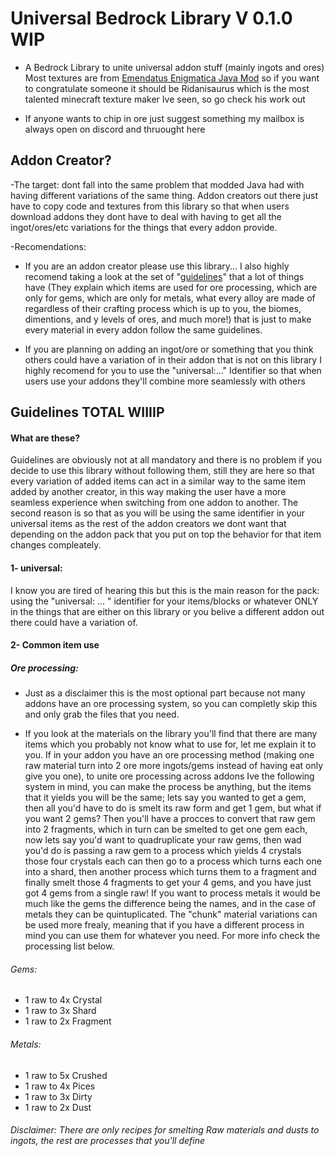 # Universal Bedrock Library V 0.1.0 WIP
 - A Bedrock Library to unite universal addon stuff (mainly ingots and ores)
 Most textures are from [Emendatus Enigmatica Java Mod](https://github.com/Ridanisaurus/EmendatusEnigmatica) so if you want to congratulate someone it should be Ridanisaurus which is the most talented minecraft texture maker Ive seen, so go check his work out

 - If anyone wants to chip in ore just suggest something my mailbox is always open on discord and thruought here

## Addon Creator?
 -The target: dont fall into the same problem that modded Java had with having different variations of the same thing. Addon creators out there just have to copy code and textures from this library so that when users download addons they dont have to deal with having to get all the ingot/ores/etc variations for the things that every addon provide. 
 
 -Recomendations: 
 
 - If you are an addon creator please use this library... I also highly recomend taking a look at the set of "[guidelines](#guidelines-total-wiiiip)" that a lot of things have (They explain which items are used for ore processing, which are only for gems, which are only for metals, what every alloy are made of regardless of their crafting process which is up to you, the biomes, dimentions, and y levels of ores, and much more!) that is just to make every material in every addon follow the same guidelines. 
 
 - If you are planning on adding an ingot/ore or something that you think others could have a variation of in their addon that is not on this library I highly recomend for you to use the "universal:..." Identifier so that when users use your addons they'll combine more seamlessly with others 

## Guidelines TOTAL WIIIIP

#### What are these?

Guidelines are obviously not at all mandatory and there is no problem if you decide to use this library without following them, still they are here so that every variation of added items can act in a similar way to the same item added by another creator, in this way making the user have a more seamless experience when switching from one addon to another. The second reason is so that as you will be using the same identifier in your universal items as the rest of the addon creators we dont want that depending on the addon pack that you put on top the behavior for that item changes compleately.

#### 1- universal:

I know you are tired of hearing this but this is the main reason for the pack: using the "universal: ... " identifier for your items/blocks or whatever ONLY in the things that are either on this library or you belive a different addon out there could have a variation of.

#### 2- Common item use

##### Ore processing:

- Just as a disclaimer this is the most optional part because not many addons have an ore processing system, so you can completly skip this and only grab the files that you need.

- If you look at the materials on the library you'll find that there are many items which you probably not know what to use for, let me explain it to you. If in your addon you have an ore processing method (making one raw material turn into 2 ore more ingots/gems instead of having eat only give you one), to unite ore processing across addons Ive the following system in mind, you can make the process be anything, but the items that it yields you will be the same; lets say you wanted to get a gem, then all you'd have to do is smelt its raw form and get 1 gem, but what if you want 2 gems? Then you'll have a procces to convert that raw gem into 2 fragments, which in turn can be smelted to get one gem each, now lets say you'd want to quadruplicate your raw gems, then wad you'd do is passing a raw gem to a process which yields 4 crystals those four crystals each can then go to a process which turns each one into a shard, then another process which turns them to a fragment and finally smelt those 4 fragments to get your 4 gems, and you have just got 4 gems from a single raw! If you want to process metals it would be much like the gems the difference being the names, and in the case of metals they can be quintuplicated. The "chunk" material variations can be used more frealy, meaning that if you have a different process in mind you can use them for whatever you need. For more info check the processing list below.

###### Gems:

- 1 raw to 4x Crystal
- 1 raw to 3x Shard
- 1 raw to 2x Fragment

###### Metals:

- 1 raw to 5x Crushed
- 1 raw to 4x Pices
- 1 raw to 3x Dirty
- 1 raw to 2x Dust

###### Disclaimer: There are only recipes for smelting Raw materials and dusts to ingots, the rest are processes that you'll define